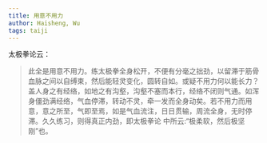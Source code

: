 ```yaml
---
title: 用意不用力
author: Haisheng, Wu
tags: taiji
---
```


太极拳论云：

> 此全是用意不用力。练太极拳全身松开，不便有分毫之拙劲，以留滞于筋骨血脉之间以自缚束，然后能轻灵变化，圆转自如。或疑不用力何以能长力？盖人身之有经络，如地之有沟壑，沟壑不塞而本行，经络不闭则气通。如浑身僵劲满经络，气血停滞，转动不灵，牵一发而全身动矣。若不用力而用意，意之所至，气即至焉，如是气血流注，日日贯输，周流全身，无时停滞。久久练习，则得真正内劲，即太极拳论 中所云:“极柔软，然后极坚刚”也。 
